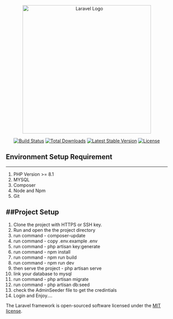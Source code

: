 <p align="center"><a href="https://laravel.com" target="_blank"><img src="https://raw.githubusercontent.com/laravel/art/master/logo-lockup/5%20SVG/2%20CMYK/1%20Full%20Color/laravel-logolockup-cmyk-red.svg" width="400" alt="Laravel Logo"></a></p>

<p align="center">
<a href="https://github.com/laravel/framework/actions"><img src="https://github.com/laravel/framework/workflows/tests/badge.svg" alt="Build Status"></a>
<a href="https://packagist.org/packages/laravel/framework"><img src="https://img.shields.io/packagist/dt/laravel/framework" alt="Total Downloads"></a>
<a href="https://packagist.org/packages/laravel/framework"><img src="https://img.shields.io/packagist/v/laravel/framework" alt="Latest Stable Version"></a>
<a href="https://packagist.org/packages/laravel/framework"><img src="https://img.shields.io/packagist/l/laravel/framework" alt="License"></a>
</p>

## Environment Setup Requirement
-----------------------------------
1. PHP Version >= 8.1
2. MYSQL
3. Composer
4. Node and Npm
5. Git


##Project Setup
----------------
1. Clone the project with HTTPS or SSH key.
2. Run and open the the project directory
3. run command - composer-update
4. run command - copy .env.example .env
5. run command - php artisan key:generate
6. run command - npm install
7. run command - npm run build
8. run command - npm run dev
9. then serve the project - php artisan serve
10. link your database to mysql
11. run command - php artisan migrate
12. run command - php artisan db:seed
13. check the AdminSeeder file to get the credintials
14. Login and Enjoy....



The Laravel framework is open-sourced software licensed under the [MIT license](https://opensource.org/licenses/MIT).
